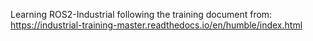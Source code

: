 Learning ROS2-Industrial following the training document from:
https://industrial-training-master.readthedocs.io/en/humble/index.html
